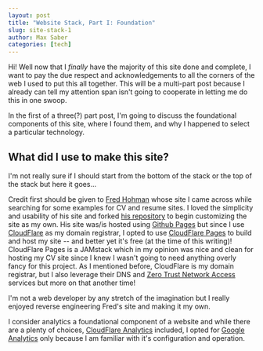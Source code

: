 ```yaml
---
layout: post
title: "Website Stack, Part I: Foundation"
slug: site-stack-1
author: Max Saber
categories: [tech]
---
```


Hi! Well now that I _finally_ have the majority of this site done and complete, I want to pay the due respect and acknowledgements to all the corners of the web I used to put this all together. This will be a multi-part post because I already can tell my attention span isn't going to cooperate in letting me do this in one swoop.

<!--more-->
In the first of a three(?) part post, I'm going to discuss the foundational components of this site, where I found them, and why I happened to select a particular technology.

## What did I use to make this site?

I'm not really sure if I should start from the bottom of the stack or the top of the stack but here it goes...

Credit first should be given to [Fred Hohman][Fred Hohman] whose site I came across while searching for some examples for CV and resume sites. I loved the simplicity and usability of his site and forked [his repository][fh-repo] to begin customizing the site as my own. His site was/is hosted using [Github Pages][gh-pages] but since I use [CloudFlare][cf] as my domain registrar, I opted to use [CloudFlare Pages][cf-pages] to build and host my site -- and better yet it's free (at the time of this writing)! CloudFlare Pages is a JAMstack which in my opinion was nice and clean for hosting my CV site since I knew I wasn't going to need anything overly fancy for this project. As I mentioned before, CloudFlare is my domain registrar, but I also leverage their DNS and [Zero Trust Network Access][cf-ztna] services but more on that another time!

I'm not a web developer by any stretch of the imagination but I really enjoyed reverse engineering Fred's site and making it my own.

I consider analytics a foundational component of a website and while there are a plenty of choices, [CloudFlare Analytics][cf-analytics] included, I opted for [Google Analytics][goog-analytics] only because I am familiar with it's configuration and operation.  

[Fred Hohman]: https://fredhohman.com/
[fh-repo]: https://github.com/fredhohman/fredhohman.github.io
[gh-pages]: https://pages.github.com/
[cf]: https://cloudflare.com
[cf-pages]: https://pages.cloudflare.com/
[cf-ztna]: https://www.cloudflare.com/products/zero-trust/
[cf-analytics]: https://www.cloudflare.com/web-analytics/
[goog-analytics]: https://analytics.withgoogle.com/
